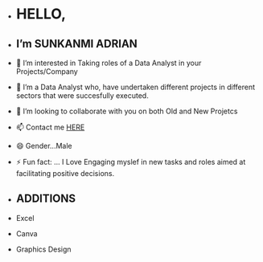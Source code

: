 - # HELLO,
- ## I’m SUNKANMI ADRIAN
- 👀 I’m interested in Taking roles of a Data Analyst in your Projects/Company
- 🌱 I’m a Data Analyst who, have undertaken different projects in different sectors that were succesfully executed.
- 💞️ I’m looking to collaborate with you on both Old and New Projetcs
- 📫 Contact me [HERE](https://www.linkedin.com/in/sunkanmi-fatai-161376323/)
- 😄 Gender...Male
- ⚡ Fun fact: ... I Love Engaging myslef in new tasks and roles aimed at facilitating positive decisions.

- ## ADDITIONS
- Excel
- Canva
- Graphics Design
  


